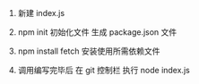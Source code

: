 1. 新建 index.js

2. npm init 初始化文件 生成 package.json 文件

3. npm install fetch 安装使用所需依赖文件

4. 调用编写完毕后
   在 git 控制栏 执行 node index.js
